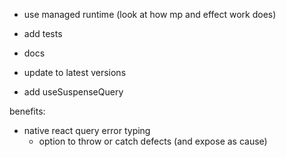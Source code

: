 - use managed runtime (look at how mp and effect work does)
- add tests
- docs
- update to latest versions

- add useSuspenseQuery

benefits:

- native react query error typing
  - option to throw or catch defects (and expose as cause)
